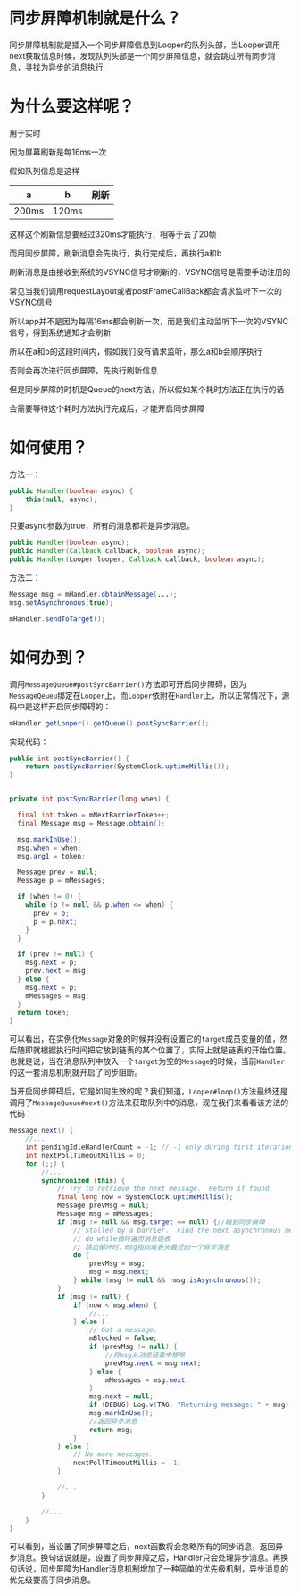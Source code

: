 # 同步屏障机制就是什么？

同步屏障机制就是插入一个同步屏障信息到Looper的队列头部，当Looper调用next获取信息时候，发现队列头部是一个同步屏障信息，就会跳过所有同步消息，寻找为异步的消息执行

# 为什么要这样呢？

用于实时

因为屏幕刷新是每16ms一次

假如队列信息是这样

| a     | b     | 刷新 |
| ----- | ----- | ---- |
| 200ms | 120ms |      |

这样这个刷新信息要经过320ms才能执行，相等于丢了20帧

而用同步屏障，刷新消息会先执行，执行完成后，再执行a和b

刷新消息是由接收到系统的VSYNC信号才刷新的，VSYNC信号是需要手动注册的

常见当我们调用requestLayout或者postFrameCallBack都会请求监听下一次的VSYNC信号

所以app并不是因为每隔16ms都会刷新一次，而是我们主动监听下一次的VSYNC信号，得到系统通知才会刷新

所以在a和b的这段时间内，假如我们没有请求监听，那么a和b会顺序执行

否则会再次进行同步屏障，先执行刷新信息

但是同步屏障的时机是Queue的next方法，所以假如某个耗时方法正在执行的话

会需要等待这个耗时方法执行完成后，才能开启同步屏障

# 如何使用？

方法一：

```java
public Handler(boolean async) {
    this(null, async);
}
```

只要async参数为true，所有的消息都将是异步消息。

```java
public Handler(boolean async);
public Handler(Callback callback, boolean async);
public Handler(Looper looper, Callback callback, boolean async);
```

方法二：

```java
Message msg = mHandler.obtainMessage(...);
msg.setAsynchronous(true);

mHandler.sendToTarget();
```

# 如何办到？

调用`MessageQueue#postSyncBarrier()`方法即可开启同步障碍，因为`MessageQeueu`绑定在`Looper`上，而`Looper`依附在`Handler`上，所以正常情况下，源码中是这样开启同步障碍的：

```java
mHandler.getLooper().getQueue().postSyncBarrier();
```

实现代码：

```java
public int postSyncBarrier() {
    return postSyncBarrier(SystemClock.uptimeMillis());
}


private int postSyncBarrier(long when) {

  final int token = mNextBarrierToken++;
  final Message msg = Message.obtain();

  msg.markInUse();
  msg.when = when;
  msg.arg1 = token;

  Message prev = null;
  Message p = mMessages;

  if (when != 0) {
    while (p != null && p.when <= when) {
      prev = p;
      p = p.next;
    }
  }

  if (prev != null) {
    msg.next = p;
    prev.next = msg;
  } else {
    msg.next = p;
    mMessages = msg;
  }
  return token;
}
```

可以看出，在实例化`Message`对象的时候并没有设置它的`target`成员变量的值，然后随即就根据执行时间把它放到链表的某个位置了，实际上就是链表的开始位置。也就是说，当在消息队列中放入一个`target`为空的`Message`的时候，当前`Handler`的这一套消息机制就开启了同步阻断。

当开启同步障碍后，它是如何生效的呢？我们知道，`Looper#loop()`方法最终还是调用了`MessageQueue#next()`方法来获取队列中的消息，现在我们来看看该方法的代码：

```java
Message next() {
    //...
    int pendingIdleHandlerCount = -1; // -1 only during first iteration
    int nextPollTimeoutMillis = 0;
    for (;;) {
        //...
        synchronized (this) {
            // Try to retrieve the next message.  Return if found.
            final long now = SystemClock.uptimeMillis();
            Message prevMsg = null;
            Message msg = mMessages;
            if (msg != null && msg.target == null) {//碰到同步屏障
                // Stalled by a barrier.  Find the next asynchronous message in the queue.
                // do while循环遍历消息链表
                // 跳出循环时，msg指向离表头最近的一个异步消息
                do {
                    prevMsg = msg;
                    msg = msg.next;
                } while (msg != null && !msg.isAsynchronous());
            }
            if (msg != null) {
                if (now < msg.when) {
                    //...
                } else {
                    // Got a message.
                    mBlocked = false;
                    if (prevMsg != null) {
                        //将msg从消息链表中移除
                        prevMsg.next = msg.next;
                    } else {
                        mMessages = msg.next;
                    }
                    msg.next = null;
                    if (DEBUG) Log.v(TAG, "Returning message: " + msg);
                    msg.markInUse();
                    //返回异步消息
                    return msg;
                }
            } else {
                // No more messages.
                nextPollTimeoutMillis = -1;
            }

            //...
        }

        //...
    }
}
```

可以看到，当设置了同步屏障之后，next函数将会忽略所有的同步消息，返回异步消息。换句话说就是，设置了同步屏障之后，Handler只会处理异步消息。再换句话说，同步屏障为Handler消息机制增加了一种简单的优先级机制，异步消息的优先级要高于同步消息。

